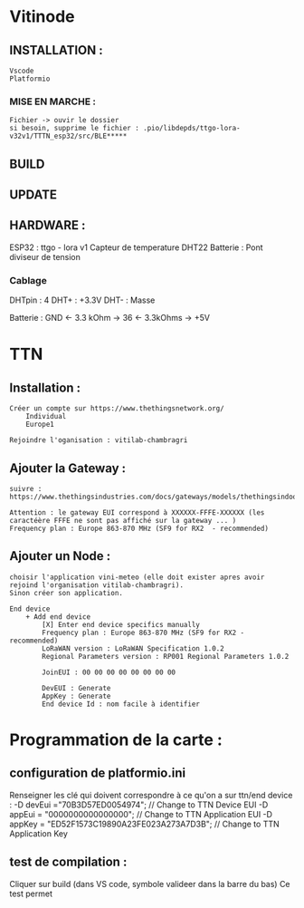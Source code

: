# Vitinode
 
## INSTALLATION : 
    Vscode
    Platformio

### MISE EN MARCHE : 
    Fichier -> ouvir le dossier
    si besoin, supprime le fichier : .pio/libdepds/ttgo-lora-v32v1/TTTN_esp32/src/BLE*****

## BUILD

## UPDATE

## HARDWARE :
ESP32 : ttgo - lora v1
Capteur de temperature DHT22
Batterie : Pont diviseur de tension 

### Cablage
DHTpin : 4
DHT+ : +3.3V
DHT- : Masse

Batterie : GND    <- 3.3 kOhm ->    36    <- 3.3kOhms ->    +5V


# TTN
## Installation :
    Créer un compte sur https://www.thethingsnetwork.org/
        Individual
        Europe1
    
    Rejoindre l'oganisation : vitilab-chambragri

## Ajouter la Gateway :
    suivre : https://www.thethingsindustries.com/docs/gateways/models/thethingsindoorgateway/

    Attention : le gateway EUI correspond à XXXXXX-FFFE-XXXXXX (les caractéère FFFE ne sont pas affiché sur la gateway ... )
    Frequency plan : Europe 863-870 MHz (SF9 for RX2  - recommended)

## Ajouter un Node : 
    choisir l'application vini-meteo (elle doit exister apres avoir rejoind l'organisation vitilab-chambragri).
    Sinon créer son application.

    End device
        + Add end device
            [X] Enter end device specifics manually
            Frequency plan : Europe 863-870 MHz (SF9 for RX2 - recommended)
            LoRaWAN version : LoRaWAN Specification 1.0.2
            Regional Parameters version : RP001 Regional Parameters 1.0.2

            JoinEUI : 00 00 00 00 00 00 00 00

            DevEUI : Generate
            AppKey : Generate
            End device Id : nom facile à identifier

# Programmation de la carte :
## configuration de platformio.ini
Renseigner les clé qui doivent correspondre à ce qu'on a sur ttn/end device :
    -D devEui ="70B3D57ED0054974"; // Change to TTN Device EUI
	-D appEui = "0000000000000000"; // Change to TTN Application EUI
	-D appKey = "ED52F1573C19890A23FE023A273A7D3B"; // Change to TTN Application Key

## test de compilation :
Cliquer sur build (dans VS code, symbole valideer dans la barre du bas)
Ce test permet 
